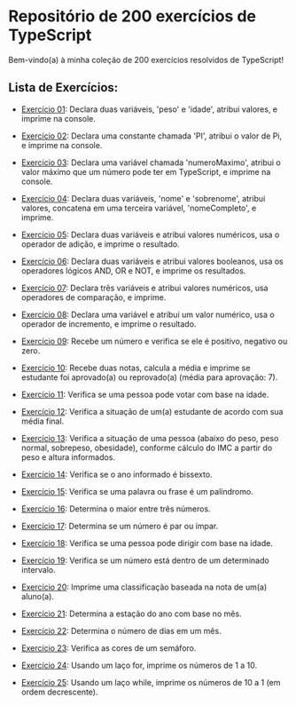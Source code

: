 # Repositório de 200 exercícios de TypeScript

Bem-vindo(a) à minha coleção de 200 exercícios resolvidos de TypeScript! 

## Lista de Exercícios:

- [Exercício 01](src/exercicio01.ts): Declara duas variáveis, 'peso' e 'idade', atribui valores, e imprime na console.

- [Exercício 02](src/exercicio02.ts): Declara uma constante chamada 'PI', atribui o valor de Pi, e imprime na console.

- [Exercício 03](src/exercicio03.ts): Declara uma variável chamada 'numeroMaximo', atribui o valor máximo que um número pode ter em TypeScript, e imprime na console.

- [Exercício 04](src/exercicio04.ts): Declara duas variáveis, 'nome' e 'sobrenome', atribui valores, concatena em uma terceira variável, 'nomeCompleto', e imprime.

- [Exercício 05](src/exercicio05.ts): Declara duas variáveis e atribui valores numéricos, usa o operador de adição, e imprime o resultado.

- [Exercício 06](src/exercicio06.ts): Declara duas variáveis e atribui valores booleanos, usa os operadores lógicos AND, OR e NOT, e imprime os resultados.

- [Exercício 07](src/exercicio07.ts): Declara três variáveis e atribui valores numéricos, usa operadores de comparação, e imprime.

- [Exercício 08](src/exercicio08.ts): Declara uma variável e atribui um valor numérico, usa o operador de incremento, e imprime o resultado.

- [Exercício 09](src/exercicio09.ts): Recebe um número e verifica se ele é positivo, negativo ou zero.

- [Exercício 10](src/exercicio10.ts): Recebe duas notas, calcula a média e imprime se estudante foi aprovado(a) ou reprovado(a) (média para aprovação: 7).

- [Exercício 11](src/exercicio11.ts): Verifica se uma pessoa pode votar com base na idade.

- [Exercício 12](src/exercicio12.ts): Verifica a situação de um(a) estudante de acordo com sua média final.

- [Exercício 13](src/exercicio13.ts): Verifica a situação de uma pessoa (abaixo do peso, peso normal, sobrepeso, obesidade), conforme cálculo do IMC a partir do peso e altura informados.

- [Exercício 14](src/exercicio14.ts): Verifica se o ano informado é bissexto.

- [Exercício 15](src/exercicio15.ts): Verifica se uma palavra ou frase é um palíndromo.

- [Exercício 16](src/exercicio16.ts): Determina o maior entre três números.

- [Exercício 17](src/exercicio17.ts): Determina se um número é par ou ímpar.

- [Exercício 18](src/exercicio18.ts): Verifica se uma pessoa pode dirigir com base na idade.

- [Exercício 19](src/exercicio19.ts): Verifica se um número está dentro de um determinado intervalo.

- [Exercício 20](src/exercicio20.ts): Imprime uma classificação baseada na nota de um(a) aluno(a).

- [Exercício 21](src/exercicio21.ts): Determina a estação do ano com base no mês.

- [Exercício 22](src/exercicio22.ts): Determina o número de dias em um mês.

- [Exercício 23](src/exercicio23.ts): Verifica as cores de um semáforo.

- [Exercício 24](src/exercicio24.ts): Usando um laço for, imprime os números de 1 a 10.

- [Exercício 25](src/exercicio25.ts): Usando um laço while, imprime os números de 10 a 1 (em ordem decrescente).